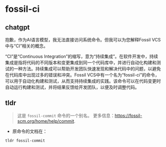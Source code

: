 # fossil-ci 
## chatgpt 
抱歉，作为AI语言模型，我无法直接访问系统命令。但我可以为您解释Fossil VCS中与“CI”相关的概念。

“CI”是“Continuous Integration”的缩写，意为“持续集成”。在软件开发中，持续集成是指将代码的不同版本和变更集成到同一个代码库中，并进行自动化构建和测试的一种方法。持续集成可以帮助开发团队快速发现和解决代码中的问题，以避免在代码库中出现过多的错误和冲突。Fossil VCS中有一个名为“fossil-ci”的命令，可以用于自动化构建和测试，从而支持持续集成的实践。该命令可以在代码变更时自动运行构建和测试，并将结果反馈给开发团队，以便及时调整代码。 

## tldr 
 
> 这是 `fossil-commit` 命令的一个别名。
> 更多信息：<https://fossil-scm.org/home/help/commit>.

- 原命令的文档在：

`tldr fossil-commit`
